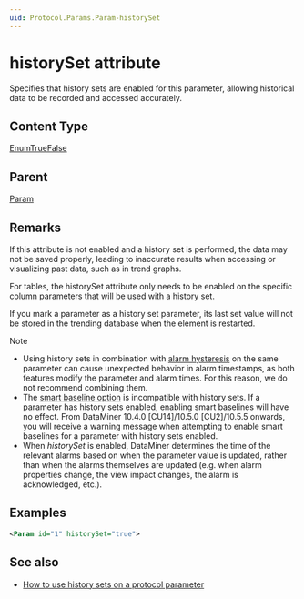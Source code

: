 ```yaml
---
uid: Protocol.Params.Param-historySet
---
```


# historySet attribute

<!-- RN 4383 -->

Specifies that history sets are enabled for this parameter, allowing historical data to be recorded and accessed accurately.

## Content Type

[EnumTrueFalse](xref:Protocol-EnumTrueFalse)

## Parent

[Param](xref:Protocol.Params.Param)

## Remarks

If this attribute is not enabled and a history set is performed, the data may not be saved properly, leading to inaccurate results when accessing or visualizing past data, such as in trend graphs.

For tables, the historySet attribute only needs to be enabled on the specific column parameters that will be used with a history set.

If you mark a parameter as a history set parameter, its last set value will not be stored in the trending database when the element is restarted.

> [!NOTE]
>
> - Using history sets in combination with [alarm hysteresis](xref:Configuring_alarm_hysteresis) on the same parameter can cause unexpected behavior in alarm timestamps, as both features modify the parameter and alarm times. For this reason, we do not recommend combining them.
> - The [smart baseline option](xref:Configuring_dynamic_alarm_thresholds) is incompatible with history sets. If a parameter has history sets enabled, enabling smart baselines will have no effect. From DataMiner 10.4.0 [CU14]/10.5.0 [CU2]/10.5.5 onwards<!--RN 42326-->, you will receive a warning message when attempting to enable smart baselines for a parameter with history sets enabled.
> - When *historySet* is enabled, DataMiner determines the time of the relevant alarms based on when the parameter value is updated, rather than when the alarms themselves are updated (e.g. when alarm properties change, the view impact changes, the alarm is acknowledged, etc.).

## Examples

```xml
<Param id="1" historySet="true">
```

## See also

- [How to use history sets on a protocol parameter](xref:How_to_use_history_sets_on_a_protocol_parameter)

